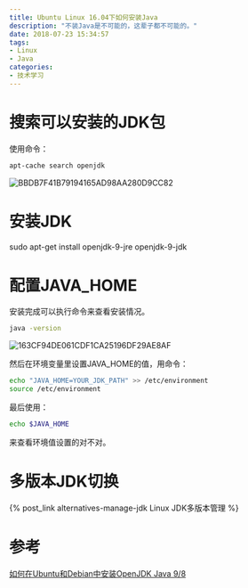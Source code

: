 ```yaml
---
title: Ubuntu Linux 16.04下如何安装Java
description: "不装Java是不可能的，这辈子都不可能的。"
date: 2018-07-23 15:34:57
tags:
- Linux
- Java
categories:
- 技术学习
---
```

# 搜索可以安装的JDK包
使用命令：
```sh
apt-cache search openjdk
```
![BBDB7F41B79194165AD98AA280D9CC82](/images/BBDB7F41B79194165AD98AA280D9CC82.jpg)

# 安装JDK
sudo apt-get install openjdk-9-jre openjdk-9-jdk

# 配置JAVA_HOME
安装完成可以执行命令来查看安装情况。
```sh
java -version
```
![163CF94DE061CDF1CA25196DF29AE8AF](/images/163CF94DE061CDF1CA25196DF29AE8AF.jpg)

然后在环境变量里设置JAVA_HOME的值，用命令：
```sh
echo "JAVA_HOME=YOUR_JDK_PATH" >> /etc/environment
source /etc/environment
```
最后使用：
```sh
echo $JAVA_HOME
```
来查看环境值设置的对不对。

# 多版本JDK切换
{% post_link alternatives-manage-jdk Linux JDK多版本管理 %}

# 参考
[如何在Ubuntu和Debian中安装OpenJDK Java 9/8](https://www.linuxidc.com/Linux/2017-11/148941.htm)
